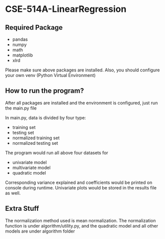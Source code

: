 # CSE-514A-LinearRegression

## Required Package
- pandas
- numpy
- math
- matplotlib
- xlrd

Please make sure above packages are installed. Also, you should configure your own venv (Python Virtual Environment)

## How to run the program?

After all packages are installed and the environment is configured, just run the main.py file

In main.py, data is divided by four type:

- training set
- testing set
- normalized training set
- normalized testing set

The program would run all above four datasets for

- univariate model
- multivariate model
- quadratic model

Corresponding variance explained and coefficients would be printed on console during runtime. Univariate plots would be stored in the results file as well.

## Extra Stuff

The normalization method used is mean normalization. The normalization function is under algorithm/utility.py, and the quadratic model and all other models are under algorithm folder